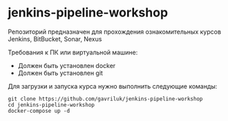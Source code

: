 # jenkins-pipeline-workshop
Репозиторий предназначен для прохождения ознакомительных курсов Jenkins, BitBucket, Sonar, Nexus

Требования к ПК или виртуальной машине:
- Должен быть установлен docker
- Должен быть установлен git

Для загрузки и запуска курса нужно выполнить следующие команды:
```
git clone https://github.com/gavriluk/jenkins-pipeline-workshop
cd jenkins-pipeline-workshop
docker-compose up -d
```

